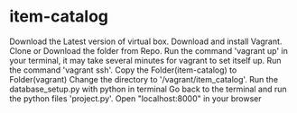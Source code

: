 # item-catalog

Download the Latest version of virtual box.
Download and install Vagrant.
Clone or Download the folder from Repo.
Run the command 'vagrant up' in your terminal, it may take several minutes for vagrant to set itself up.
Run the command 'vagrant ssh'.
Copy the Folder(item-catalog) to Folder(vagrant)
Change the directory to '/vagrant/item_catalog'.
Run the database_setup.py with python in terminal
Go back to the terminal and run the python files 'project.py'.
Open "localhost:8000" in your browser
